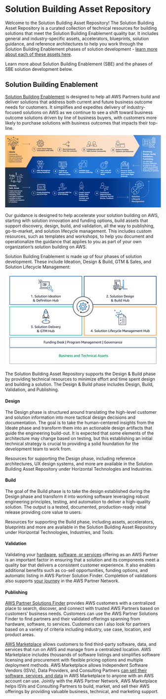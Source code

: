 # Solution Building Asset Repository
Welcome to the Solution Building Asset Repository! The Solution Building Asset Repository is a curated collection of technical resources for building solutions that meet the Solution Building Enablement quality bar. It includes general and industry-specific assets, accelerators, blueprints, solution guidance, and reference architectures to help you work through the Solution Building Enablement phases of solution development - [learn more about each of these assets here](glossary.md).

Learn more about Solution Building Enablement (SBE) and the phases of SBE solution development below.

## Solution Building Enablement
[Solution Building Enablement](https://partnercentral.awspartner.com/partnercentral2/s/guides) is designed to help all AWS Partners build and deliver solutions that address both current and future business outcome needs for customers. It simplifies and expedites delivery of industry-focused solutions on AWS as we continue to see a shift toward business outcome solutions driven by line of business buyers, with customers more likely to purchase solutions with business outcomes that impacts their top-line.

![SBE](resources/images/SBE-homepage.png)

Our guidance is designed to help accelerate your solution building on AWS, starting with solution innovation and funding options, build assets that support discovery, design, build, and validation, all the way to publishing, go-to-market, and solution lifecycle management. This includes custom resources, such as templates and workshops, to help you document and operationalize the guidance that applies to you as part of your own organization’s solution building on AWS.

Solution Building Enablement is made up of four phases of solution development. These include Ideation, Design & Build, GTM & Sales, and Solution Lifecycle Management:

![SBE](resources/images/four-hubs.png)

The Solution Building Asset Repository supports the Design & Build phase by providing technical resources to minimize effort and time spent design and building a solution. The Design & Build phase includes Design, Build, Validation, and Publishing.

#### Design
The Design phase is structured around translating the high-level customer and solution information into more tactical design decisions and documentation. The goal is to take the human-centered insights from the Ideate phase and transform them into an actionable design artifacts that guide the engineering build-out. It is expected that some elements of the architecture may change based on testing, but this establishing an initial technical strategy is crucial to providing a solid foundation for the development team to work from.

Resources for supporting the Design phase, including reference architectures, UX design systems, and more are available in the Solution Building Asset Repository under Horizontal Technologies and Industries.

#### Build
The goal of the Build phase is to take the design established during the Design phase and transform it into working software leveraging robust engineering principles, testing, and automation to deliver a high-quality solution. The output is a tested, documented, production-ready initial release providing core value to users.

Resources for supporting the Build phase, including assets, accelerators, blueprints and more are available in the Solution Building Asset Repository under Horizontal Technologies, Industries, and Tools.

#### Validation
Validating your [hardware](https://aws.amazon.com/partners/programs/dqp/), [software, or services](https://aws.amazon.com/partners/foundational-technical-review/) offering as an AWS Partner is an important factor in ensuring that a solution and its components meet a quality bar that delivers a consistent customer experience. It also enables additional benefits such as co-sell opportunities, funding options, and automatic listing in AWS Partner Solution Finder. Completion of validations also supports [your journey](https://aws.amazon.com/partners/paths/) in the AWS Partner Network. 


#### Publishing
[AWS Partner Solutions Finder](https://aws.amazon.com/partners/psf-faq/) provides AWS customers with a centralized place to search, discover, and connect with trusted AWS Partners based on customers’ business needs. Customers can use the AWS Partner Solutions Finder to find partners and their validated offerings spanning from hardware, software, to services. Customers can l also look for partners based on a variety of criteria including industry, use case, location, and product areas. 

[AWS Marketplace](https://aws.amazon.com/mp/marketplace-service/overview) allows customers to find third-party software, data, and services that run on AWS and manage from a centralized location. AWS Marketplace includes thousands of software listings and simplifies software licensing and procurement with flexible pricing options and multiple deployment methods. AWS Marketplace allows Independent Software Vendors (ISVs), Data Providers, and Consulting Partners [can sell their software, services, and data](https://aws.amazon.com/marketplace/partners/management-tour) in AWS Marketplace to anyone with an AWS account can use. Jointly with the AWS Partner Network, AWS Marketplace helps ISVs and Consulting Partners to build, market, and sell their AWS offerings by providing valuable business, technical, and marketing support.